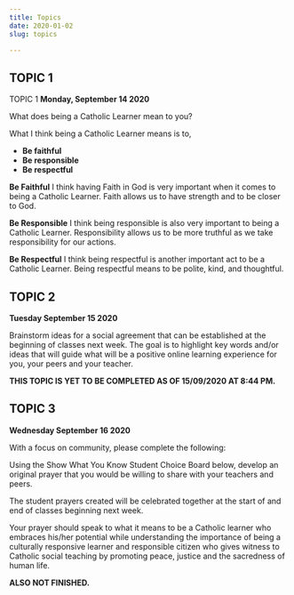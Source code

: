 ```yaml
---
title: Topics
date: 2020-01-02
slug: topics

---
```

## TOPIC 1
TOPIC 1
**Monday, September 14 2020**

What does being a Catholic Learner mean to you?

What I think being a Catholic Learner means is to,

* **Be faithful**
* **Be responsible**
* **Be respectful**

**Be Faithful**
I think having Faith in God is very important when it comes to being a Catholic Learner. Faith allows us to have strength and to be closer to God.

**Be Responsible**
I think being responsible is also very important to being a Catholic Learner.
Responsibility allows us to be more truthful as we take responsibility for our actions.

**Be Respectful**
I think being respectful is another important act to be a Catholic Learner.
Being respectful means to be polite, kind, and thoughtful.


## TOPIC 2

**Tuesday September 15 2020**

Brainstorm ideas for a social agreement that can be established at the beginning of classes next week. The goal is to highlight key words and/or ideas that will guide what will be a positive online learning experience for you, your peers and your teacher. 

**THIS TOPIC IS YET TO BE COMPLETED AS OF 15/09/2020 AT 8:44 PM.**

## TOPIC 3

**Wednesday September 16 2020**


With a focus on community, please complete the following:

Using the Show What You Know Student Choice Board below, develop an original prayer that you would be willing to share with your teachers and peers. 

The student prayers created will be celebrated together at the start of and end of classes beginning next week. 

Your prayer should speak to what it means to be a Catholic learner who embraces his/her potential while understanding the importance of being a culturally responsive learner and responsible citizen who gives witness to Catholic social teaching by promoting peace, justice and the sacredness of human life.


**ALSO NOT FINISHED.**

